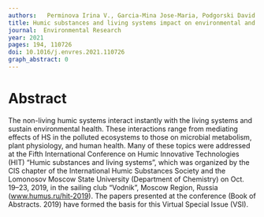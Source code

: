 ```yaml
---
authors:   Perminova Irina V., Garcia-Mina Jose-Maria, Podgorski David C., Cervantes Francisco J., Efremenko Elena N., Domingo José L. 
title: Humic substances and living systems impact on environmental and human health
journal:  Environmental Research
year: 2021
pages: 194, 110726
doi: 10.1016/j.envres.2021.110726
graph_abstract: 0
---
```



# Abstract

The non-living humic systems interact instantly with the living systems and sustain environmental health. These interactions range from mediating effects of HS in the polluted ecosystems to those on microbial metabolism, plant physiology, and human health. Many of these topics were addressed at the Fifth International Conference on Humic Innovative Technologies (HIT) “Humic substances and living systems”, which was organized by the CIS chapter of the International Humic Substances Society and the Lomonosov Moscow State University (Department of Chemistry) on Oct. 19–23, 2019, in the sailing club “Vodnik”, Moscow Region, Russia (www.humus.ru/hit-2019). The papers presented at the conference (Book of Abstracts. 2019) have formed the basis for this Virtual Special Issue (VSI).